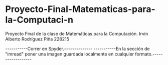 # Proyecto-Final-Matematicas-para-la-Computaci-n
Proyecto Final de la clase de Matemáticas para la Computación. Irvin Alberto Rodríguez Piña 228215

-----------Correr en Spyder.--------------
-----------En la sección de "imread" poner una imagen guardada localmente en cualquier formato.------------------
